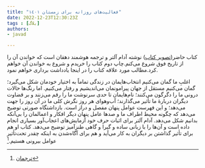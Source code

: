 ```yaml
---
title: "فعالیت‌های روزانه برای زمستان ١٤٠١"
date: 2022-12-23T12:30:23Z
tags : [بلاگ]
authors:
- javad

---
```


کتاب حاضر([تصویر کتاب](/book/img/Drunk-Tank-Pink.jpg)) نوشته آدام آلتر و ترجمه هوشمند دهقان  است که خواندن آن را از تاریخ فوق شروع می‌کنم.چاپ دوم کتاب را خریدم و شروع به خواندن آن خواهم کرد.مطالب مورد علاقه کتاب را در اینجا یادداشت برداری خواهم نمود.

اغلبِ ما گمان می‌کنیم انتخاب‌هایمان در زندگی تماماً به اختیار خودمان شکل می‌گیرد؛ گمان می‌کنیم مستقل از جهان پیرامونمان می‌اندیشیم و رفتار می‌کنیم. اما رنگ‌ها حالات درونی ما را دگرگون می‌کنند؛ نام‌هایمان تا حدی سرنوشت ما را رقم می‌زنند و بر قضاوت دیگران دربارۀ ما تأثیر می‌گذارند؛ آب‌وهوای هر روز نگرش کلی ما در آن روز را جهت می‌دهد؛ و این فهرست عوامل پنهان مفصل و دراز است. بازداشتگاه صورتی توضیح می‌دهد که چگونه محیط اطراف ما و صدها عامل پنهان دیگر افکار و اعمالمان را بی‌آنکه بدانیم شکل می‌دهد. آدام آلتر برای اثبات حرف خود آزمایش‌های اعجاب‌آور بسیاری انجام داده است و آن‌ها را با زبانی ساده و گیرا و گاهی طنزآمیز توضیح می‌دهد. کتاب او هم برای تأثیر گذاشتن بر دیگران به کار می‌آید و هم برای آگاه‌شدن به اینکه چقدر تحت‌تأثیر عوامل بیرونی هستیم.[^1]


[^1]:[ترجمان](https://tarjomaan.shop/product/%d8%a8%d8%a7%d8%b2%d8%af%d8%a7%d8%b4%d8%aa%da%af%d8%a7%d9%87-%d8%b5%d9%88%d8%b1%d8%aa%db%8c-%da%86%d8%a7%d9%be-%d9%87%d8%b4%d8%aa%d9%85-2/)
